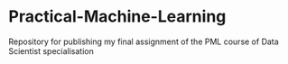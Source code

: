 # Practical-Machine-Learning
Repository for publishing my final assignment of the PML course of Data Scientist specialisation
